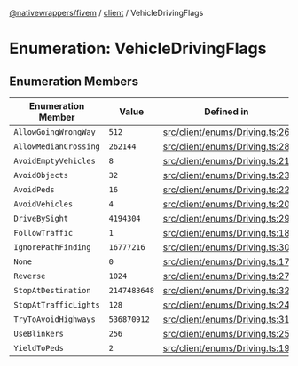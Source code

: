 [@nativewrappers/fivem](../../README.md) / [client](../README.md) / VehicleDrivingFlags

# Enumeration: VehicleDrivingFlags

## Enumeration Members

| Enumeration Member | Value | Defined in |
| ------ | ------ | ------ |
| `AllowGoingWrongWay` | `512` | [src/client/enums/Driving.ts:26](https://github.com/nativewrappers/fivem/blob/34b8061c177c9481c4691efcaef7602a414ca976/src/client/enums/Driving.ts#L26) |
| `AllowMedianCrossing` | `262144` | [src/client/enums/Driving.ts:28](https://github.com/nativewrappers/fivem/blob/34b8061c177c9481c4691efcaef7602a414ca976/src/client/enums/Driving.ts#L28) |
| `AvoidEmptyVehicles` | `8` | [src/client/enums/Driving.ts:21](https://github.com/nativewrappers/fivem/blob/34b8061c177c9481c4691efcaef7602a414ca976/src/client/enums/Driving.ts#L21) |
| `AvoidObjects` | `32` | [src/client/enums/Driving.ts:23](https://github.com/nativewrappers/fivem/blob/34b8061c177c9481c4691efcaef7602a414ca976/src/client/enums/Driving.ts#L23) |
| `AvoidPeds` | `16` | [src/client/enums/Driving.ts:22](https://github.com/nativewrappers/fivem/blob/34b8061c177c9481c4691efcaef7602a414ca976/src/client/enums/Driving.ts#L22) |
| `AvoidVehicles` | `4` | [src/client/enums/Driving.ts:20](https://github.com/nativewrappers/fivem/blob/34b8061c177c9481c4691efcaef7602a414ca976/src/client/enums/Driving.ts#L20) |
| `DriveBySight` | `4194304` | [src/client/enums/Driving.ts:29](https://github.com/nativewrappers/fivem/blob/34b8061c177c9481c4691efcaef7602a414ca976/src/client/enums/Driving.ts#L29) |
| `FollowTraffic` | `1` | [src/client/enums/Driving.ts:18](https://github.com/nativewrappers/fivem/blob/34b8061c177c9481c4691efcaef7602a414ca976/src/client/enums/Driving.ts#L18) |
| `IgnorePathFinding` | `16777216` | [src/client/enums/Driving.ts:30](https://github.com/nativewrappers/fivem/blob/34b8061c177c9481c4691efcaef7602a414ca976/src/client/enums/Driving.ts#L30) |
| `None` | `0` | [src/client/enums/Driving.ts:17](https://github.com/nativewrappers/fivem/blob/34b8061c177c9481c4691efcaef7602a414ca976/src/client/enums/Driving.ts#L17) |
| `Reverse` | `1024` | [src/client/enums/Driving.ts:27](https://github.com/nativewrappers/fivem/blob/34b8061c177c9481c4691efcaef7602a414ca976/src/client/enums/Driving.ts#L27) |
| `StopAtDestination` | `2147483648` | [src/client/enums/Driving.ts:32](https://github.com/nativewrappers/fivem/blob/34b8061c177c9481c4691efcaef7602a414ca976/src/client/enums/Driving.ts#L32) |
| `StopAtTrafficLights` | `128` | [src/client/enums/Driving.ts:24](https://github.com/nativewrappers/fivem/blob/34b8061c177c9481c4691efcaef7602a414ca976/src/client/enums/Driving.ts#L24) |
| `TryToAvoidHighways` | `536870912` | [src/client/enums/Driving.ts:31](https://github.com/nativewrappers/fivem/blob/34b8061c177c9481c4691efcaef7602a414ca976/src/client/enums/Driving.ts#L31) |
| `UseBlinkers` | `256` | [src/client/enums/Driving.ts:25](https://github.com/nativewrappers/fivem/blob/34b8061c177c9481c4691efcaef7602a414ca976/src/client/enums/Driving.ts#L25) |
| `YieldToPeds` | `2` | [src/client/enums/Driving.ts:19](https://github.com/nativewrappers/fivem/blob/34b8061c177c9481c4691efcaef7602a414ca976/src/client/enums/Driving.ts#L19) |
